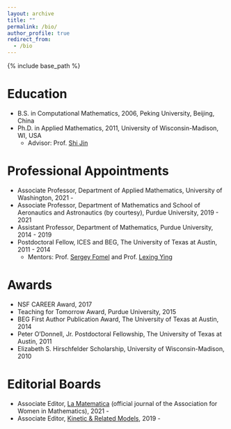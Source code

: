 ```yaml
---
layout: archive
title: ""
permalink: /bio/
author_profile: true
redirect_from:
  - /bio
---
```


{% include base_path %}

Education
======
* B.S. in Computational Mathematics, 2006, Peking University, Beijing, China
* Ph.D. in Applied Mathematics, 2011, University of Wisconsin-Madison, WI, USA
  * Advisor: Prof. [Shi Jin](https://ins.sjtu.edu.cn/people/shijin/#publications)

Professional Appointments
======
* Associate Professor, Department of Applied Mathematics, University of Washington, 2021 - 
* Associate Professor, Department of Mathematics and School of Aeronautics and Astronautics (by courtesy), Purdue University, 2019 - 2021
* Assistant Professor, Department of Mathematics, Purdue University, 2014 - 2019
* Postdoctoral Fellow, ICES and BEG, The University of Texas at Austin, 2011 - 2014
  * Mentors: Prof. [Sergey Fomel](http://www.jsg.utexas.edu/researcher/sergey_fomel/) and Prof. [Lexing Ying](https://web.stanford.edu/~lexing/)
  
Awards
======
* NSF CAREER Award, 2017
* Teaching for Tomorrow Award, Purdue University, 2015
* BEG First Author Publication Award, The University of Texas at Austin, 2014
* Peter O’Donnell, Jr. Postdoctoral Fellowship, The University of Texas at Austin, 2011
* Elizabeth S. Hirschfelder Scholarship, University of Wisconsin-Madison, 2010

Editorial Boards
======
* Associate Editor, [La Matematica](https://www.springer.com/journal/44007/) (official journal of the Association for Women in Mathematics), 2021 - 
* Associate Editor, [Kinetic & Related Models](http://www.aimsciences.org/journal/1937-5093), 2019 - 
